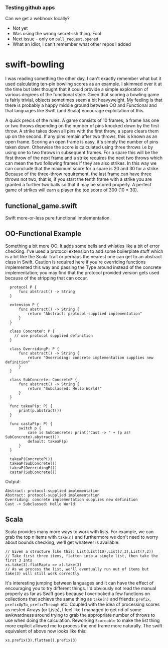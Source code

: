 ### Testing github apps

Can we get a webhook locally?

- Not yet
- Was using the wrong secret-ish thing. Fool
- Next issue - only on `pull_request.opened`
- What an idiot, I can't remember what other repos I added

# swift-bowling

I was reading something the other day, I can't exactly remember what but it used calculating ten-pin bowling scores as an example. I skimmed over it at the time but later thought that it could provide a simple exploration of various degrees of the functional style. Given that scoring a bowling game is fairly trivial, objects sometimes seem a bit heavyweight. My feeling is that there is probably a happy middle ground between OO and Functional and that languages like Swift (and Scala) encourage exploitation of this.

A quick precis of the rules. A game consists of 10 frames, a frame has one or two throws depending on the number of pins knocked down by the first throw. A strike takes down all pins with the first throw, a spare clears them up on the second. If any pins remain after two throws, this is known as an open frame. Scoring an open frame is easy, it's simply the number of pins taken down. Otherwise the score is calculated using three throws i.e by using one to two throws in subsequent frames. For a spare this will be the first throw of the next frame and a strike requires the next two throws which can mean the two following frames if they are also strikes. In this way we can conclude that the maximum score for a spare is 20 and 30 for a strike. Because of the three-throw requirement, the last frame can have three throws not two; that is, if you start the tenth frame with a strike you are granted a further two balls so that it may be scored properly. A perfect game of strikes will earn a player the top score of 300 (10 * 30).


## functional_game.swift
Swift more-or-less pure functional implementation.

## OO-Functional Example
Something a bit more OO. It adds some bells and whistles like a bit of error checking. I've used a protocol extension to add some boilerplate stuff which is a bit like the Scala Trait or perhaps the nearest one can get to an abstract class in Swift. Caution is required here if you're overriding functions implemented this way and passing the Type around instead of the concrete implementation; you may find that the protocol provided version gets used because of the stripping that can occur.
```
  protocol P {
      func abstract() -> String
  }

  extension P {
      func abstract() -> String {
          return "Abstract: protocol-supplied implementation"
      }
  }

  class ConcreteP: P {
    // use protocol supplied definition 
  }

  class OverridingP: P {
      func abstract() -> String {
          return "Overriding: concrete implementation supplies new definition"
      }
  }

  class SubConcrete: ConcreteP {
      func abstract() -> String {
          return "Subclassed: Hello World!"
      }
  }

  func takeaP(p: P) {
      print(p.abstract())
  }
  
  func castaP(p: P) {
      switch p {
          case is SubConcrete: print("Cast -> " + (p as! SubConcrete).abstract())
          default: takeaP(p)
      }
  }

  takeaP(ConcreteP())
  takeaP(SubConcrete())
  takeaP(OverridingP())
  castaP(SubConcrete())
```

Output:
```
Abstract: protocol-supplied implementation
Abstract: protocol-supplied implementation
Overriding: concrete implementation supplies new definition
Cast -> Subclassed: Hello World!
```

## Scala
Scala provides many more ways to work with lists. For example, we can grab the top n items with `take(n)` and furthermore we don't need to worry about bounds checking, we'll get whatever is available:
```
// Given a structure like this: List(List(10),List(7,3),List(7,2))
// Take first three items, flatten into a single list, then take the first 3 Ints
xs.take(3).flatMap(x => x).take(3) 
// As we process the list, we'll eventually run out of items but take(3) will still work correctly
```
It's interesting jumping between languages and it can have the effect of encouraging you to try different things. I'd obviously not read the manual properly as far as Swift goes because I overlooked a few functions on collections that achieve the same thing as `take(n)` and friends: `prefix`, `prefixUpTo`, `prefixThrough` etc. Coupled with the idea of processing scores as nested Arrays (or Lists), I feel like I managed to get rid of some awkwardness around trying to grab the appropriate number of throws to use when doing the calculation. Reworking `Scoreable` to make the list thing more explicit  allowed me to process the end frame more naturally. The swift equivalent of above now looks like this:
```
xs.prefix(3).flatten().prefix(3)
```
